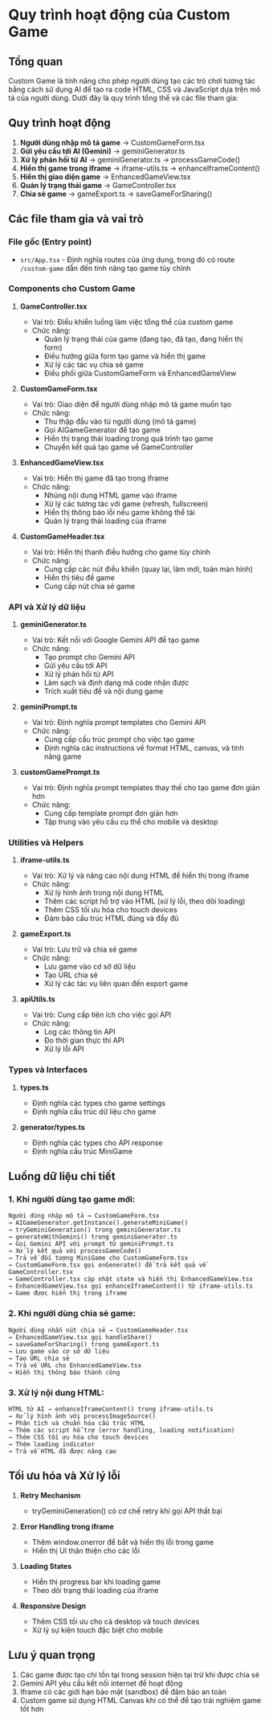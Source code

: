 
# Quy trình hoạt động của Custom Game

## Tổng quan

Custom Game là tính năng cho phép người dùng tạo các trò chơi tương tác bằng cách sử dụng AI để tạo ra code HTML, CSS và JavaScript dựa trên mô tả của người dùng. Dưới đây là quy trình tổng thể và các file tham gia:

## Quy trình hoạt động

1. **Người dùng nhập mô tả game** → CustomGameForm.tsx
2. **Gửi yêu cầu tới AI (Gemini)** → geminiGenerator.ts
3. **Xử lý phản hồi từ AI** → geminiGenerator.ts → processGameCode()
4. **Hiển thị game trong iframe** → iframe-utils.ts → enhanceIframeContent()
5. **Hiển thị giao diện game** → EnhancedGameView.tsx
6. **Quản lý trạng thái game** → GameController.tsx
7. **Chia sẻ game** → gameExport.ts → saveGameForSharing()

## Các file tham gia và vai trò

### File gốc (Entry point)
- `src/App.tsx` - Định nghĩa routes của ứng dụng, trong đó có route `/custom-game` dẫn đến tính năng tạo game tùy chỉnh

### Components cho Custom Game

1. **GameController.tsx**
   - Vai trò: Điều khiển luồng làm việc tổng thể của custom game
   - Chức năng:
     - Quản lý trạng thái của game (đang tạo, đã tạo, đang hiển thị form)
     - Điều hướng giữa form tạo game và hiển thị game
     - Xử lý các tác vụ chia sẻ game
     - Điều phối giữa CustomGameForm và EnhancedGameView

2. **CustomGameForm.tsx**
   - Vai trò: Giao diện để người dùng nhập mô tả game muốn tạo
   - Chức năng:
     - Thu thập đầu vào từ người dùng (mô tả game)
     - Gọi AIGameGenerator để tạo game
     - Hiển thị trạng thái loading trong quá trình tạo game
     - Chuyển kết quả tạo game về GameController

3. **EnhancedGameView.tsx**
   - Vai trò: Hiển thị game đã tạo trong iframe
   - Chức năng:
     - Nhúng nội dung HTML game vào iframe
     - Xử lý các tương tác với game (refresh, fullscreen)
     - Hiển thị thông báo lỗi nếu game không thể tải
     - Quản lý trạng thái loading của iframe

4. **CustomGameHeader.tsx**
   - Vai trò: Hiển thị thanh điều hướng cho game tùy chỉnh
   - Chức năng:
     - Cung cấp các nút điều khiển (quay lại, làm mới, toàn màn hình)
     - Hiển thị tiêu đề game
     - Cung cấp nút chia sẻ game

### API và Xử lý dữ liệu

1. **geminiGenerator.ts**
   - Vai trò: Kết nối với Google Gemini API để tạo game
   - Chức năng:
     - Tạo prompt cho Gemini API
     - Gửi yêu cầu tới API
     - Xử lý phản hồi từ API
     - Làm sạch và định dạng mã code nhận được
     - Trích xuất tiêu đề và nội dung game

2. **geminiPrompt.ts**
   - Vai trò: Định nghĩa prompt templates cho Gemini API
   - Chức năng:
     - Cung cấp cấu trúc prompt cho việc tạo game
     - Định nghĩa các instructions về format HTML, canvas, và tính năng game

3. **customGamePrompt.ts**
   - Vai trò: Định nghĩa prompt templates thay thế cho tạo game đơn giản hơn
   - Chức năng:
     - Cung cấp template prompt đơn giản hơn
     - Tập trung vào yêu cầu cụ thể cho mobile và desktop

### Utilities và Helpers

1. **iframe-utils.ts**
   - Vai trò: Xử lý và nâng cao nội dung HTML để hiển thị trong iframe
   - Chức năng:
     - Xử lý hình ảnh trong nội dung HTML
     - Thêm các script hỗ trợ vào HTML (xử lý lỗi, theo dõi loading)
     - Thêm CSS tối ưu hóa cho touch devices
     - Đảm bảo cấu trúc HTML đúng và đầy đủ

2. **gameExport.ts**
   - Vai trò: Lưu trữ và chia sẻ game
   - Chức năng:
     - Lưu game vào cơ sở dữ liệu
     - Tạo URL chia sẻ
     - Xử lý các tác vụ liên quan đến export game

3. **apiUtils.ts**
   - Vai trò: Cung cấp tiện ích cho việc gọi API
   - Chức năng:
     - Log các thông tin API
     - Đo thời gian thực thi API
     - Xử lý lỗi API

### Types và Interfaces

1. **types.ts**
   - Định nghĩa các types cho game settings
   - Định nghĩa cấu trúc dữ liệu cho game

2. **generator/types.ts**
   - Định nghĩa các types cho API response
   - Định nghĩa cấu trúc MiniGame

## Luồng dữ liệu chi tiết

### 1. Khi người dùng tạo game mới:

```
Người dùng nhập mô tả → CustomGameForm.tsx 
→ AIGameGenerator.getInstance().generateMiniGame() 
→ tryGeminiGeneration() trong geminiGenerator.ts
→ generateWithGemini() trong geminiGenerator.ts
→ Gọi Gemini API với prompt từ geminiPrompt.ts
→ Xử lý kết quả với processGameCode()
→ Trả về đối tượng MiniGame cho CustomGameForm.tsx
→ CustomGameForm.tsx gọi onGenerate() để trả kết quả về GameController.tsx
→ GameController.tsx cập nhật state và hiển thị EnhancedGameView.tsx
→ EnhancedGameView.tsx gọi enhanceIframeContent() từ iframe-utils.ts
→ Game được hiển thị trong iframe
```

### 2. Khi người dùng chia sẻ game:

```
Người dùng nhấn nút chia sẻ → CustomGameHeader.tsx
→ EnhancedGameView.tsx gọi handleShare()
→ saveGameForSharing() trong gameExport.ts
→ Lưu game vào cơ sở dữ liệu
→ Tạo URL chia sẻ
→ Trả về URL cho EnhancedGameView.tsx
→ Hiển thị thông báo thành công
```

### 3. Xử lý nội dung HTML:

```
HTML từ AI → enhanceIframeContent() trong iframe-utils.ts
→ Xử lý hình ảnh với processImageSource()
→ Phân tích và chuẩn hóa cấu trúc HTML
→ Thêm các script hỗ trợ (error handling, loading notification)
→ Thêm CSS tối ưu hóa cho touch devices
→ Thêm loading indicator
→ Trả về HTML đã được nâng cao
```

## Tối ưu hóa và Xử lý lỗi

1. **Retry Mechanism**
   - tryGeminiGeneration() có cơ chế retry khi gọi API thất bại

2. **Error Handling trong iframe**
   - Thêm window.onerror để bắt và hiển thị lỗi trong game
   - Hiển thị UI thân thiện cho các lỗi

3. **Loading States**
   - Hiển thị progress bar khi loading game
   - Theo dõi trạng thái loading của iframe

4. **Responsive Design**
   - Thêm CSS tối ưu cho cả desktop và touch devices
   - Xử lý sự kiện touch đặc biệt cho mobile

## Lưu ý quan trọng

1. Các game được tạo chỉ tồn tại trong session hiện tại trừ khi được chia sẻ
2. Gemini API yêu cầu kết nối internet để hoạt động
3. Iframe có các giới hạn bảo mật (sandbox) để đảm bảo an toàn
4. Custom game sử dụng HTML Canvas khi có thể để tạo trải nghiệm game tốt hơn
